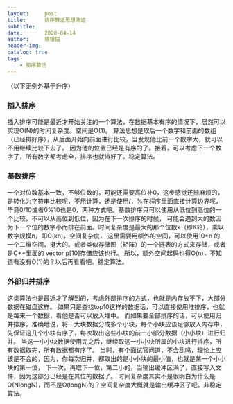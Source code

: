 ```yaml
---
layout:     post
title:      排序算法思想简述
subtitle:   
date:       2020-04-14
author:     蔡银锚
header-img:
catalog: true
tags:
    - 排序算法
---
```


（以下无例外基于升序）

### 插入排序
插入排序可能是最近才开始关注的一个算法，在数据基本有序的情况下，居然可以实现O(N)的时间复杂度。空间是O(1)。
算法思想是取后一个数字和前面的数组（已经排好序），从后面开始向前面进行比较，当发现他比前一个数字大，就可以不用继续比较下去了。
因为他的位置已经是有序的了。接着，可以考虑下一个数字了，所有数字都考虑全，排序也就排好了。稳定算法。

### 基数排序
一个对位数基本一致，不够位数的，可能还需要高位补0，这步感觉还挺麻烦的，是转化为字符串比较呢，不用计算，还是使用/，%在程序里面直接计算边界呢，
毕竟0/10或者0%10也是0，两种方式吧。基数排序只可以使用从低位到高位的一个比较，不可以从高位到低位，因为在下一次排序的时候，
可能会遇到大的数因为下一个位的数字小而排在前面。时间复杂度是最大的那个位数k（即K轮），乘以数字规模n，即O(kn)，空间复杂度，
这里需要用额外的空间，可以使用10*n 的一个二维空间，挺大的。或者类似存储图（矩阵）的一个链表的方式来存储，或者是C++里面的
vector<int> p[10]存储应该也行。
所以，额外空间起码也得O(n)，不知道有没有O(1)的？以后再看看吧。稳定算法。

### 外部归并排序
这类算法也是最近才了解到的，考虑外部排序的方式，也就是内存放不下，大部分数据在磁盘这样。
如果只是查找top10这样的数据话，可以直接使用堆排序，也就是每来一个数据，看他是否可以放入堆中。
而如果要全部排序的话，可以使用归并排序。准确地说，将一大块数据分成多个小块，每个小块应该足够放入内存中，
先保证这几个小块有序了，每次取出这些小块的前一小部分数据（小小块）进行归并。
当这一小小块数据使用完之后，继续取这一小小块所属的小块进行排序，所有数据取完，所有数据都有序了。
当时，有个面试官问道，不会乱吗，理论上应该是不会的，因为，你每次归并，都取出的是小小块的最小值，也就是某一个小小块的第一位，
下一次，再取下一位，第二小的，当输出缓冲区满了，直接写入文件，因为这部分已经是在其位的数据了。
时间复杂度其实不是很明白为什么是O(NlongN)，而不是O(longN)的？空间复杂度大概就是输出缓冲区了吧。非稳定算法。




